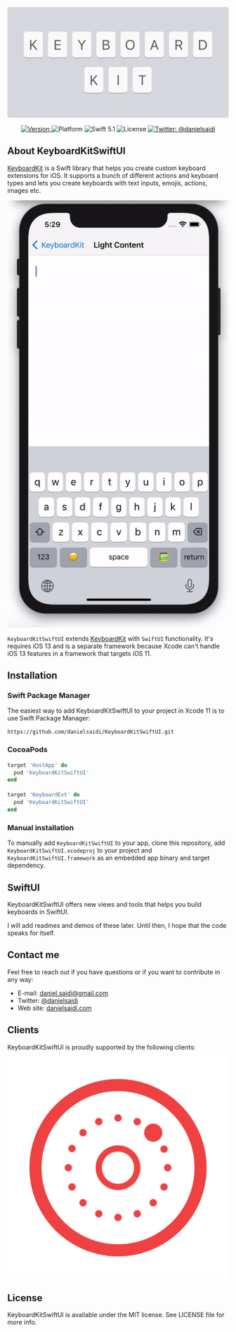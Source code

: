 <p align="center">
    <img src ="Resources/Logo.png" width=600 />
</p>

<p align="center">
    <a href="https://github.com/danielsaidi/KeyboardKitSwiftUI">
        <img src="https://badge.fury.io/gh/danielsaidi%2FKeyboardKitSwiftUI.svg?style=flat" alt="Version" />
    </a>
    <img src="https://img.shields.io/cocoapods/p/KeyboardKitSwiftUI.svg?style=flat" alt="Platform" />
    <img src="https://img.shields.io/badge/Swift-5.1-orange.svg" alt="Swift 5.1" />
    <img src="https://badges.frapsoft.com/os/mit/mit.svg?style=flat&v=102" alt="License" />
    <a href="https://twitter.com/danielsaidi">
        <img src="https://img.shields.io/badge/contact-@danielsaidi-blue.svg?style=flat" alt="Twitter: @danielsaidi" />
    </a>
</p>


## About KeyboardKitSwiftUI

[KeyboardKit][KeyboardKit] is a Swift library that helps you create custom keyboard extensions for iOS. It supports a bunch of different actions and keyboard types and lets you create keyboards with text inputs, emojis, actions, images etc.

<p align="center">
    <img src ="Resources/Demo.gif" />
</p>

`KeyboardKitSwiftUI` extends [KeyboardKit][KeyboardKit] with `SwiftUI` functionality. It's requires iOS 13 and is a separate framework because Xcode can't handle iOS 13 features in a framework that targets iOS 11.


## Installation

### Swift Package Manager

The easiest way to add KeyboardKitSwiftUI to your project in Xcode 11 is to use Swift Package Manager:
```
https://github.com/danielsaidi/KeyboardKitSwiftUI.git
```

### CocoaPods

```ruby
target 'HostApp' do
  pod 'KeyboardKitSwiftUI'
end

target 'KeyboardExt' do
  pod 'KeyboardKitSwiftUI'
end
```

### Manual installation

To manually add `KeyboardKitSwiftUI` to your app, clone this repository, add `KeyboardKitSwiftUI.xcodeproj` to your project and `KeyboardKitSwiftUI.framework` as an embedded app binary and target dependency.


## SwiftUI

KeyboardKitSwiftUI offers new views and tools that helps you build keyboards in SwiftUI. 

I will add readmes and demos of these later. Until then, I hope that the code speaks for itself.


## Contact me

Feel free to reach out if you have questions or if you want to contribute in any way:

* E-mail: [daniel.saidi@gmail.com][Email]
* Twitter: [@danielsaidi][Twitter]
* Web site: [danielsaidi.com][Website]


## Clients

KeyboardKitSwiftUI is proudly supported by the following clients:

[![Anomaly Software](Resources/logos/anomaly.png "Anomaly Software")](http://anomaly.net.au/)


## License

KeyboardKitSwiftUI is available under the MIT license. See LICENSE file for more info.


[Email]: mailto:daniel.saidi@gmail.com
[Twitter]: http://www.twitter.com/danielsaidi
[Website]: http://www.danielsaidi.com

[Carthage]: https://github.com/Carthage/Carthage
[CocoaPods]: https://cocoapods.org/

[KeyboardKit]: https://github.com/danielsaidi/KeyboardKit